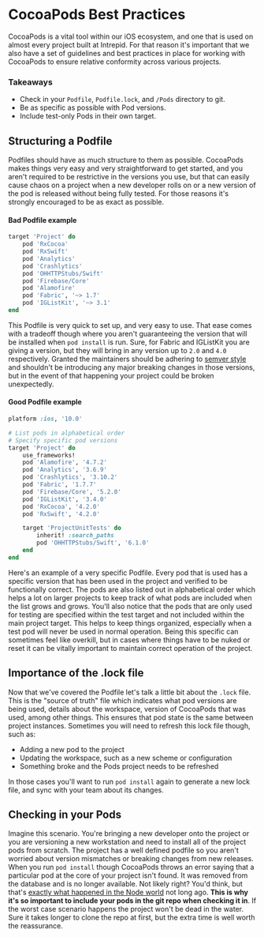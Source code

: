 # CocoaPods Best Practices

CocoaPods is a vital tool within our iOS ecosystem, and one that is used on almost every project built at Intrepid. For that reason it's important that we also have a set of guidelines and best practices in place for working with CocoaPods to ensure relative conformity across various projects.

### Takeaways
* Check in your `Podfile`, `Podfile.lock`, and `/Pods` directory to git.
* Be as specific as possible with Pod versions.
* Include test-only Pods in their own target.

## Structuring a Podfile

Podfiles should have as much structure to them as possible. CocoaPods makes things very easy and very straightforward to get started, and you aren't required to be restrictive in the versions you use, but that can easily cause chaos on a project when a new developer rolls on or a new version of the pod is released without being fully tested. For those reasons it's strongly encouraged to be as exact as possible. 

#### Bad Podfile example
```ruby
target 'Project' do
    pod 'RxCocoa'
    pod 'RxSwift'
    pod 'Analytics'
    pod 'Crashlytics'
    pod 'OHHTTPStubs/Swift'
    pod 'Firebase/Core'
    pod 'Alamofire'
    pod 'Fabric', '~> 1.7'
    pod 'IGListKit', '~> 3.1'
end
```
This Podfile is very quick to set up, and very easy to use. That ease comes with a tradeoff though where you aren't guaranteeing the version that will be installed when `pod install` is run. Sure, for Fabric and IGListKit you are giving a version, but they will bring in any version up to `2.0` and `4.0` respectively. Granted the maintainers should be adhering to [semver style](https://semver.org/) and shouldn't be introducing any major breaking changes in those versions, but in the event of that happening your project could be broken unexpectedly.

#### Good Podfile example
```ruby
platform :ios, '10.0'

# List pods in alphabetical order
# Specify specific pod versions
target 'Project' do
    use_frameworks!
    pod 'Alamofire', '4.7.2'
    pod 'Analytics', '3.6.9'
    pod 'Crashlytics', '3.10.2'
    pod 'Fabric', '1.7.7'
    pod 'Firebase/Core', '5.2.0'
    pod 'IGListKit', '3.4.0'
    pod 'RxCocoa', '4.2.0'
    pod 'RxSwift', '4.2.0'

    target 'ProjectUnitTests' do
        inherit! :search_paths
        pod 'OHHTTPStubs/Swift', '6.1.0'
    end
end
```
Here's an example of a very specific Podfile. Every pod that is used has a specific version that has been used in the project and verified to be functionally correct. The pods are also listed out in alphabetical order which helps a lot on larger projects to keep track of what pods are included when the list grows and grows. You'll also notice that the pods that are only used for testing are specified within the test target and not included within the main project target. This helps to keep things organized, especially when a test pod will never be used in normal operation. Being this specific can sometimes feel like overkill, but in cases where things have to be nuked or reset it can be vitally important to maintain correct operation of the project.

## Importance of the .lock file

Now that we've covered the Podfile let's talk a little bit about the `.lock` file. This is the "source of truth" file which indicates what pod versions are being used, details about the workspace, version of CocoaPods that was used, among other things. This ensures that pod state is the same between project instances. Sometimes you will need to refresh this lock file though, such as:   
- Adding a new pod to the project
- Updating the workspace, such as a new scheme or configuration
- Something broke and the Pods project needs to be refreshed

In those cases you'll want to run `pod install` again to generate a new lock file, and sync with your team about its changes.

## Checking in your Pods

Imagine this scenario. You're bringing a new developer onto the project or you are versioning a new workstation and need to install all of the project pods from scratch. The project has a well defined podfile so you aren't worried about version mismatches or breaking changes from new releases. When you run `pod install` though CocoaPods throws an error saying that a particular pod at the core of your project isn't found. It was removed from the database and is no longer available. Not likely right? You'd think, but that's [exactly what happened in the Node world](https://blog.npmjs.org/post/141577284765/kik-left-pad-and-npm) not long ago. **This is why it's so important to include your pods in the git repo when checking it in**. If the worst case scenario happens the project won't be dead in the water. Sure it takes longer to clone the repo at first, but the extra time is well worth the reassurance.
